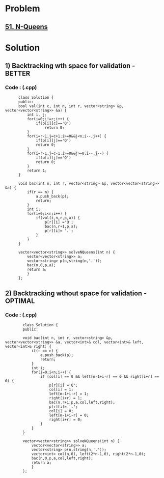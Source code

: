 # Problem

## [51. N-Queens](https://leetcode.com/problems/n-queens/)


# Solution 

## 1) Backtracking wth space for validation - BETTER

      
      
      
   ### Code : (.cpp)
    
          class Solution {
          public:
          bool val(int c, int n, int r, vector<string> &p, vector<vector<string>> &a) {
              int i, j;
              for(i=0;i!=r;i++) {
                  if(p[i][c]=='Q')
                      return 0;
              }
              for(i=r-1,j=c+1;i>=0&&j<n;i--,j++) {
                  if(p[i][j]=='Q')
                  return 0;
              }
              for(i=r-1,j=c-1;i>=0&&j>=0;i--,j--) {
                  if(p[i][j]=='Q')
                  return 0;
              }
              return 1;
          }

          void bac(int n, int r, vector<string> &p, vector<vector<string>> &a) {
              if(r == n) {
                  a.push_back(p);
                  return;
              }
              int i;
              for(i=0;i<n;i++) {
                  if(val(i,n,r,p,a)) {   
                      p[r][i] ='Q';
                      bac(n,r+1,p,a);
                      p[r][i]= '.';
                  }
              }
          }

          vector<vector<string>> solveNQueens(int n) {
              vector<vector<string>> a;
              vector<string> p(n,string(n,'.'));
              bac(n,0,p,a);
              return a;
              }
          };
          


## 2) Backtracking wthout space for validation - OPTIMAL

      
   
      
   ### Code : (.cpp)
   
            class Solution {
            public:

            void bac(int n, int r, vector<string> &p, vector<vector<string>> &a, vector<int>& col, vector<int>& left, vector<int>& right) {
                if(r == n) {
                    a.push_back(p);
                    return;
                }
                int i;
                for(i=0;i<n;i++) {
                    if (col[i] == 0 && left[n-1+i-r] == 0 && right[i+r] == 0) {   
                        p[r][i] ='Q';
                        col[i] = 1;
                        left[n-1+i-r] = 1;
                        right[i+r] = 1;
                        bac(n,r+1,p,a,col,left,right);
                        p[r][i]= '.';
                        col[i] = 0;
                        left[n-1+i-r] = 0;
                        right[i+r] = 0;
                    }
                }
            }

            vector<vector<string>> solveNQueens(int n) {
                vector<vector<string>> a;
                vector<string> p(n,string(n,'.'));
                vector<int> col(n,0), left(2*n-1,0), right(2*n-1,0); 
                bac(n,0,p,a,col,left,right);
                return a;
                }
            };
   
